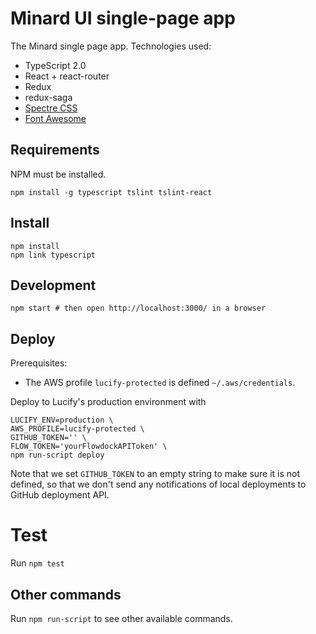 
# Minard UI single-page app

The Minard single page app. Technologies used:

- TypeScript 2.0
- React + react-router
- Redux
- redux-saga
- [Spectre CSS](https://picturepan2.github.io/spectre/)
- [Font Awesome](http://fontawesome.io/icons/)

## Requirements

NPM must be installed.

```shell
npm install -g typescript tslint tslint-react
```

## Install

```shell
npm install
npm link typescript
```
## Development

```shell
npm start # then open http://localhost:3000/ in a browser
```

## Deploy

Prerequisites:
 - The AWS profile `lucify-protected` is defined `~/.aws/credentials`.

Deploy to Lucify's production environment with
```shell
LUCIFY_ENV=production \
AWS_PROFILE=lucify-protected \
GITHUB_TOKEN='' \
FLOW_TOKEN='yourFlowdockAPIToken' \
npm run-script deploy
```

Note that we set `GITHUB_TOKEN` to an empty string to
make sure it is not defined, so that we don't send any
notifications of local deployments to GitHub deployment API.

# Test

Run `npm test`

## Other commands

Run `npm run-script` to see other available commands.
